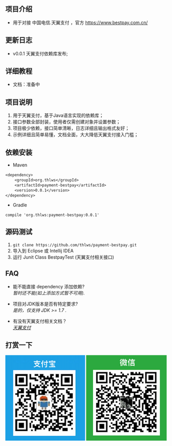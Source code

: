 ## 项目介绍
- 用于对接 中国电信.天翼支付 ，官方 https://www.bestpay.com.cn/



## 更新日志
- v0.0.1 天翼支付依赖库发布;



## 详细教程
- 文档：准备中

## 项目说明
1. 用于天翼支付，基于Java语言实现的依赖库；
2. 接口参数全部封装，使用者仅需创建对象并设置参数；
3. 项目极少依赖，接口简单清晰，日志详细且输出格式友好；
4. 示例详细且简单易懂，文档全面，大大降低天翼支付接入门槛；

## 依赖安装
- Maven
```
<dependency>
    <groupId>org.thlws</groupId>
    <artifactId>payment-bestpay</artifactId>
    <version>0.0.1</version>
</dependency>
```
- Gradle
```
compile 'org.thlws:payment-bestpay:0.0.1'
```

## 源码测试
1. ```git clone https://github.com/thlws/payment-bestpay.git```
2. 导入到 Eclipse 或 Intellij IDEA
3. 运行 Junit Class BestpayTest (天翼支付相关接口)


## FAQ
- 能不能直接 dependency 添加依赖?<br>
_暂时还不能(如上添加方式暂不可用)._

- 项目对JDK版本是否有特定要求?<br>
_是的，仅支持 JDK >= 1.7 ._

- 有没有天翼支付相关文档？<br>
_[天翼支付](https://gitee.com/thlws/payment-bestpay/raw/master/docs/%E7%94%B5%E4%BF%A1%E7%BF%BC%E6%94%AF%E4%BB%98.pdf)_ <br>


## 打赏一下
![](imgs/award.png)

